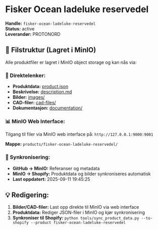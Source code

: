 # Fisker Ocean ladeluke reservedel

**Handle:** `fisker-ocean-ladeluke-reservedel`  
**Status:** active  
**Leverandør:** PROTONORD

## 📁 Filstruktur (Lagret i MinIO)

Alle produktfiler er lagret i MinIO object storage og kan nås via:

### 🔗 Direktelenker:
- **Produktdata:** [product.json](http://127.0.0.1:9000/products/fisker-ocean-ladeluke-reservedel/product.json)
- **Beskrivelse:** [description.md](http://127.0.0.1:9000/products/fisker-ocean-ladeluke-reservedel/description.md)
- **Bilder:** [images/](http://127.0.0.1:9000/products/fisker-ocean-ladeluke-reservedel/images/)
- **CAD-filer:** [cad-files/](http://127.0.0.1:9000/products/fisker-ocean-ladeluke-reservedel/cad-files/)
- **Dokumentasjon:** [documentation/](http://127.0.0.1:9000/products/fisker-ocean-ladeluke-reservedel/documentation/)

### 📊 MinIO Web Interface:
Tilgang til filer via MinIO web interface på:
`http://127.0.0.1:9000:9001`

**Mappe:** `products/fisker-ocean-ladeluke-reservedel/`

### 🔄 Synkronisering:
- **GitHub → MinIO:** Referanser og metadata
- **MinIO → Shopify:** Produktdata og bilder synkroniseres automatisk
- **Last oppdatert:** 2025-09-11 19:45:25

## 💡 Redigering:
1. **Bilder/CAD-filer:** Last opp direkte til MinIO via web interface
2. **Produktdata:** Rediger JSON-filer i MinIO og kjør synkronisering
3. **Synkroniser til Shopify:** `python tools/sync_product_data.py --to-shopify --product fisker-ocean-ladeluke-reservedel`
